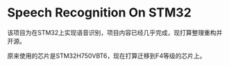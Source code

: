 # Speech Recognition On STM32

该项目为在STM32上实现语音识别，项目内容已经几乎完成，现打算整理重构并开源。

原来使用的芯片是STM32H750VBT6，现在打算迁移到F4等级的芯片上。
